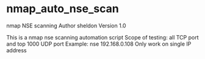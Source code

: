 # nmap_auto_nse_scan
nmap NSE scanning
Author sheldon
Version 1.0

This is a nmap nse scanning automation script
Scope of testing: all TCP port and top 1000 UDP port
Example: nse 192.168.0.108
Only work on single IP address
